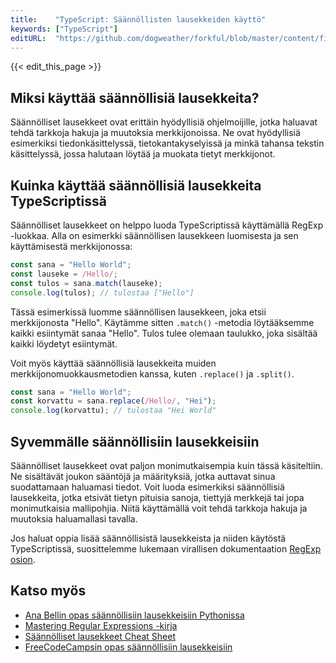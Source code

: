 ```yaml
---
title:    "TypeScript: Säännöllisten lausekkeiden käyttö"
keywords: ["TypeScript"]
editURL:  "https://github.com/dogweather/forkful/blob/master/content/fi/typescript/using-regular-expressions.md"
---
```


{{< edit_this_page >}}

## Miksi käyttää säännöllisiä lausekkeita?

Säännölliset lausekkeet ovat erittäin hyödyllisiä ohjelmoijille, jotka haluavat tehdä tarkkoja hakuja ja muutoksia merkkijonoissa. Ne ovat hyödyllisiä esimerkiksi tiedonkäsittelyssä, tietokantakyselyissä ja minkä tahansa tekstin käsittelyssä, jossa halutaan löytää ja muokata tietyt merkkijonot.

## Kuinka käyttää säännöllisiä lausekkeita TypeScriptissä

Säännölliset lausekkeet on helppo luoda TypeScriptissä käyttämällä RegExp -luokkaa. Alla on esimerkki säännöllisen lausekkeen luomisesta ja sen käyttämisestä merkkijonossa:

```TypeScript
const sana = "Hello World";
const lauseke = /Hello/;
const tulos = sana.match(lauseke);
console.log(tulos); // tulostaa ["Hello"]
```

Tässä esimerkissä luomme säännöllisen lausekkeen, joka etsii merkkijonosta "Hello". Käytämme sitten `.match()` -metodia löytääksemme kaikki esiintymät sanaa "Hello". Tulos tulee olemaan taulukko, joka sisältää kaikki löydetyt esiintymät.

Voit myös käyttää säännöllisiä lausekkeita muiden merkkijonomuokkausmetodien kanssa, kuten `.replace()` ja `.split()`.

```TypeScript
const sana = "Hello World";
const korvattu = sana.replace(/Hello/, "Hei");
console.log(korvattu); // tulostaa "Hei World"
```

## Syvemmälle säännöllisiin lausekkeisiin

Säännölliset lausekkeet ovat paljon monimutkaisempia kuin tässä käsiteltiin. Ne sisältävät joukon sääntöjä ja määrityksiä, jotka auttavat sinua suodattamaan haluamasi tiedot. Voit luoda esimerkiksi säännöllisiä lausekkeita, jotka etsivät tietyn pituisia sanoja, tiettyjä merkkejä tai jopa monimutkaisia mallipohjia. Niitä käyttämällä voit tehdä tarkkoja hakuja ja muutoksia haluamallasi tavalla.

Jos haluat oppia lisää säännöllisistä lausekkeista ja niiden käytöstä TypeScriptissä, suosittelemme lukemaan virallisen dokumentaation [RegExp osion](https://www.typescriptlang.org/docs/handbook/regular-expressions.html).

## Katso myös

- [Ana Bellin opas säännöllisiin lausekkeisiin Pythonissa](https://www.youtube.com/watch?v=K8L6KVGG-7o)
- [Mastering Regular Expressions -kirja](https://www.oreilly.com/library/view/mastering-regular-expressions/0596528124/)
- [Säännölliset lausekkeet Cheat Sheet](https://cheatography.com/davechild/cheat-sheets/regular-expressions/)
- [FreeCodeCampsin opas säännöllisiin lausekkeisiin](https://www.freecodecamp.org/learn/javascript-algorithms-and-data-structures/regular-expressions/)